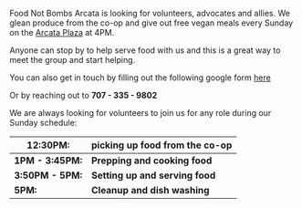 Food Not Bombs Arcata is looking for volunteers, advocates and allies. We glean produce from the co-op and give out free vegan meals every Sunday on the [Arcata Plaza](https://www.google.com/maps/place/Arcata+Plaza/@40.8685473,-124.0886259,17z/data=!3m1!4b1!4m6!3m5!1s0x54d1570f71afcedf:0xdf0d7f456c156cfe!8m2!3d40.8685473!4d-124.0864372!16s%2Fg%2F11c5t29lq4) at 4PM.

Anyone can stop by to help serve food with us and this is a great way to meet the group and start helping.

You can also get in touch by filling out the following google form [here](https://docs.google.com/forms/d/e/1FAIpQLScwlUxvl8ORv_8l9fJncTb1AJz2bpqc1nWV4Li1mMyfd8e33w/viewform) 

Or by reaching out to **707 - 335 - 9802**

We are always looking for volunteers to join us 
for any role during our Sunday schedule:

| **12:30PM:** | **picking up food from the co-op** |
| --- | ------ |
| **1PM - 3:45PM:** | **Prepping and cooking food** |
| **3:50PM - 5PM:** | **Setting up and serving food** |
| **5PM:** | **Cleanup and dish washing** |



